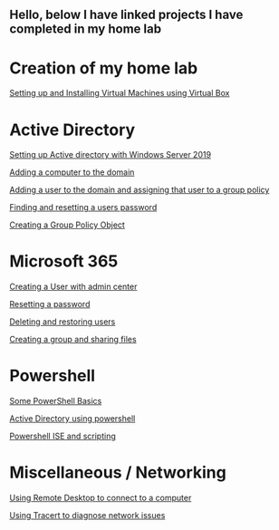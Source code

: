 ## Hello, below I have linked projects I have completed in my home lab

<h1>Creation of my home lab</h1>

<a href="https://github.com/Jtalbert15/Installing-Virtual-Machine-and-Windows-ISO-s">Setting up and Installing Virtual Machines using Virtual Box </a> 

<h1>Active Directory</h1>

<a href="https://github.com/Jtalbert15/Setting-up-Active-Directory-on-our-Windows-Server-2019">Setting up Active directory with Windows Server 2019 </a>

<a href="https://github.com/Jtalbert15/Adding-A-computer-to-our-domain">Adding a computer to the domain</a> 

<a href="https://github.com/Jtalbert15/Creating-a-user-and-adding-them-to-a-group-policy">Adding a user to the domain and assigning that user to a group policy</a>

<a href="https://github.com/Jtalbert15/Resetting-a-password-using-Active-Directory/blob/main/README.md">Finding and resetting a users password </a>

<a href="https://github.com/Jtalbert15/Creating-a-group-policy">Creating a Group Policy Object</a>

<h1>Microsoft 365</h1>

<a href="https://github.com/Jtalbert15/Creating-a-user-in-Microsoft-365/blob/main/README.md">Creating a User with admin center</a>

<a href="https://github.com/Jtalbert15/Resetting-a-password-in-Microsoft-365/blob/main/README.md">Resetting a password</a>

<a href="https://github.com/Jtalbert15/Microsoft-365-deleting-user">Deleting and restoring users</a>

<a href="https://github.com/Jtalbert15/Creating-a-group-and-sharing-Files/blob/main/README.md">Creating a group and sharing files</a>

<h1>Powershell</h1>

<a href="https://github.com/Jtalbert15/Powershell-basics/blob/main/README.md">Some PowerShell Basics</a>

<a href="https://github.com/Jtalbert15/Modifying-Active-Directory-with-Powershell/blob/main/README.md">Active Directory using powershell</a>

<a href="https://github.com/Jtalbert15/Powershell-ISE-and-scripting/blob/main/README.md">Powershell ISE and scripting</a>

<h1>Miscellaneous / Networking </h1>

<a href="https://github.com/Jtalbert15/Remote-accessing-a-domain-users-computer/blob/main/README.md">Using Remote Desktop to connect to a computer</a>

<a href="https://github.com/Jtalbert15/Using-Tracert-to-diagnose-network-issues/blob/main/README.md">Using Tracert to diagnose network issues</a>










